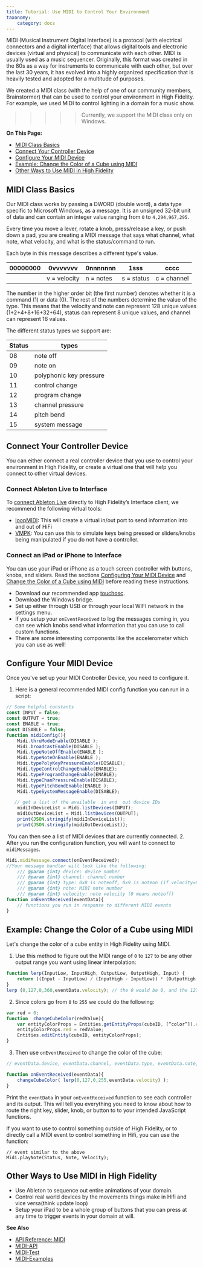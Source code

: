 ```yaml
---
title: Tutorial: Use MIDI to Control Your Environment
taxonomy:
    category: docs
---
```


MIDI (Musical Instrument Digital Interface) is a protocol (with electrical connectors and a digital interface) that allows digital tools and electronic devices (virtual and physical) to communicate with each other. MIDI is usually used as a music sequencer. Originally, this format was created in the 80s as a way for instruments to communicate with each other, but over the last 30 years, it has evolved into a highly organized specification that is heavily tested and adopted for a multitude of purposes.

We created a MIDI class (with the help of one of our community members, Brainstormer) that can be used to control your environment in High Fidelity. For example, we used MIDI to control lighting in a domain for a music show. 

> > > > > Currently, we support the MIDI class only on Windows. 


**On This Page:**
+ [MIDI Class Basics](#midi-class-basics)
+ [Connect Your Controller Device](#connect-your-controller-device)
+ [Configure Your MIDI Device](#configure-your-midi-device)
+ [Example: Change the Color of a Cube using MIDI](#change-the-color-of-a-cube-using-MIDI)
+ [Other Ways to Use MIDI in High Fidelity](#other-ways-to-use-midi-in-high-fidelity)

## MIDI Class Basics

Our MIDI class works by passing a DWORD (double word), a data type specific to Microsoft Windows, as a message. It is an unsigned 32-bit unit of data and can contain an integer value ranging from `0` to `4,294,967,295`. 

Every time you move a lever, rotate a knob, press/release a key, or push down a pad, you are creating a MIDI message that says what channel, what note, what velocity, and what is the status/command to run.

Each byte in this message describes a different type's value. 

| 00000000 | 0vvvvvvv | 0nnnnnnn | 1sss | cccc |
| -------- | -------- | -------- | ---- | ---- |
|| v = velocity | n = notes | s = status | c = channel|

The number in the higher order bit (the first number) denotes whether it is a command (1) or data (0). The rest of the numbers determine the value of the type. This means that the velocity and note can represent 128 unique values (1+2+4+8+16+32+64), status can represent 8 unique values, and channel can represent 16 values. 

The different status types we support are:


| Status | types                   |
| ------ | ----------------------- |
| 08     | note off                |
| 09     | note on                 |
| 10     | polyphonic key pressure |
| 11     | control change          |
| 12     | program change          |
| 13     | channel pressure        |
| 14     | pitch bend              |
| 15     | system message          |

## Connect Your Controller Device

You can either connect a real controller device that you use to control your environment in High Fidelity, or create a virtual one that will help you connect to other virtual devices. 

### Connect Ableton Live to Interface

To [connect Ableton Live](https://help.ableton.com/hc/en-us/articles/209774225-Using-virtual-MIDI-buses) directly to High Fidelity’s Interface client, we recommend the following virtual tools:

+ [loopMIDI](https://www.tobias-erichsen.de/software/loopmidi.html): This will create a virtual in/out port to send information into and out of HiFi
+ [VMPK](http://vmpk.sourceforge.net/): You can use this to simulate keys being pressed or sliders/knobs being manipulated if you do not have a controller.

### Connect an iPad or iPhone to Interface

You can use your iPad or iPhone as a touch screen controller with buttons, knobs, and sliders. Read the sections [Configuring Your MIDI Device](#configure-your-midi-device) and [Change the Color of a Cube using MIDI](#change-the-color-of-a-cube-using-MIDI) before reading these instructions. 

+ Download our recommended app [touchosc](https://hexler.net/software/touchosc).
+ Download the Windows bridge. 
+ Set up either through USB or through your local WIFI network in the settings menu. 
+ If you setup your `onEventReceived` to log the messages coming in, you can see which knobs send what information that you can use to call custom functions. 
+ There are some interesting components like the accelerometer which you can use as well!



## Configure Your MIDI Device

Once you've set up your MIDI Controller Device, you need to configure it. 

1. Here is a general recommended MIDI config function you can run in a script:
```javascript
// Some helpful constants
const INPUT = false;
const OUTPUT = true;
const ENABLE = true;
const DISABLE = false;
function midiConfig(){
    Midi.thruModeEnable(DISABLE );
    Midi.broadcastEnable(DISABLE );
    Midi.typeNoteOffEnable(ENABLE );
    Midi.typeNoteOnEnable(ENABLE );
    Midi.typePolyKeyPressureEnable(DISABLE);
    Midi.typeControlChangeEnable(ENABLE);
    Midi.typeProgramChangeEnable(ENABLE);
    Midi.typeChanPressureEnable(DISABLE);
    Midi.typePitchBendEnable(ENABLE );
    Midi.typeSystemMessageEnable(DISABLE);

   // get a list of the available  in and  out device IDs
    midiInDeviceList = Midi.listDevices(INPUT);
    midiOutDeviceList = Midi.listDevices(OUTPUT);
    print(JSON.stringify(midiInDeviceList));
    print(JSON.stringify(midiOutDeviceList));
```
​	You can then see a list of MIDI devices that are currently connected.
2. After you run the configuration function, you will want to connect to `midiMessages`.
```javascript
Midi.midiMessage.connect(onEventReceived);
//Your message handler will look like the following:
    /// @param {int} device: device number
    /// @param {int} channel: channel number
    /// @param {int} type: 0x8 is noteoff, 0x9 is noteon (if velocity=0, noteoff), etc
    /// @param {int} note: MIDI note number
    /// @param {int} velocity: note velocity (0 means noteoff)
function onEventReceived(eventData){
	// functions you run in response to different MIDI events
}
```

## Example: Change the Color of a Cube using MIDI

Let's change the color of a cube entity in High Fidelity using MIDI.

1. Use this method to figure out the MIDI range of `0` to `127` to be any other output range you want using linear interpolation:

```javascript
function lerp(InputLow, InputHigh, OutputLow, OutputHigh, Input) {
    return ((Input - InputLow) / (InputHigh - InputLow)) * (OutputHigh - OutputLow) + OutputLow;
}
lerp (0,127,0,360,eventData.velocity); // the 0 would be 0, and the 127 would be 360.
```
2. Since colors go from `0` to `255` we could do the following:

```javascript
var red = 0;
function  changeCubeColor(redValue){
    var entityColorProps = Entities.getEntityProps(cubeID, [“color”]).color;
    entityColorProps.red = redValue;
    Entities.editEntity(cubeID, entityColorProps);
}
```

3. Then use `onEventReceived` to change the color of the cube:

```javascript
// eventData.device, eventData.channel, eventData.type, eventData.note, eventData.velocity

function onEventReceived(eventData){
	changeCubeColor( lerp(0,127,0,255,eventData.velocity) );
}
```

Print the `eventData` in your `onEventReceived` function to see each controller and its output. This will tell you everything you need to know about how to route the right key, slider, knob, or button to to your intended JavaScript functions.

If you want to use to control something outside of High Fidelity, or to directly call a MIDI event to control something in Hifi, you can use the function:
```
// event similar to the above
Midi.playNote(Status, Note, Velocity);
```

## Other Ways to Use MIDI in High Fidelity
- Use Ableton to sequence out entire animations of your domain.
- Control real world devices by the movements things make in Hifi and vice versa(think update loop)
- Setup your iPad to be a whole group of buttons that you can press at any time to trigger events in your domain at will.

**See Also** 

- [API Reference: MIDI](../../api-reference/namespaces/midi)
- [MIDI-API](https://cdn.highfidelity.com/milad/production/Midi/MidiAPI.txt)
- [MIDI-Test](https://cdn.highfidelity.com/milad/production/Midi/midiTest.js)
- [MIDI-Examples](https://cdn.highfidelity.com/milad/production/Midi/MIDI-Example.js)